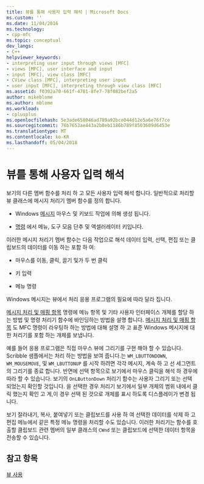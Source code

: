 ```yaml
---
title: 뷰를 통해 사용자 입력 해석 | Microsoft Docs
ms.custom: ''
ms.date: 11/04/2016
ms.technology:
- cpp-mfc
ms.topic: conceptual
dev_langs:
- C++
helpviewer_keywords:
- interpreting user input through views [MFC]
- views [MFC], user interface and input
- input [MFC], view class [MFC]
- CView class [MFC], interpreting user input
- user input [MFC], interpreting through view class [MFC]
ms.assetid: f0302a70-661f-4781-8fe7-78f082bef2a5
author: mikeblome
ms.author: mblome
ms.workload:
- cplusplus
ms.openlocfilehash: 5e3ade658046ad789a92bce044d12e5a6e76f7ce
ms.sourcegitcommit: 76b7653ae443a2b8eb1186b789f8503609d6453e
ms.translationtype: MT
ms.contentlocale: ko-KR
ms.lasthandoff: 05/04/2018
---
```

# <a name="interpreting-user-input-through-a-view"></a>뷰를 통해 사용자 입력 해석
보기의 다른 멤버 함수를 처리 하 고 모든 사용자 입력 해석 합니다. 일반적으로 처리할 뷰 클래스에 메시지 처리기 멤버 함수를 정의 합니다.  
  
-   Windows [메시지](../mfc/messages.md) 마우스 및 키보드 작업에 의해 생성 됩니다.  
  
-   [명령](../mfc/user-interface-objects-and-command-ids.md) 에서 메뉴, 도구 모음 단추 및 액셀러레이터 키입니다.  
  
 이러한 메시지 처리기 멤버 함수는 다음 작업으로 해석 데이터 입력, 선택, 편집 또는 클립보드의 데이터를 이동 하는 포함 하 여:  
  
-   마우스를 이동, 클릭, 끌기 및가 두 번 클릭  
  
-   키 입력  
  
-   메뉴 명령  
  
 Windows 메시지는 뷰에서 처리 응용 프로그램의 필요에 따라 달라 집니다.  
  
 [메시지 처리 및 매핑 항목](../mfc/message-handling-and-mapping.md) 명령에 메뉴 항목 및 기타 사용자 인터페이스 개체를 할당 하는 방법 및 명령 처리기 함수에 바인딩하는 방법을 설명 합니다. [메시지 처리 및 매핑 항목](../mfc/message-handling-and-mapping.md) 도 MFC 명령이 라우팅하 하는 방법에 대해 설명 하 고 표준 Windows 메시지에 대 한 처리기를 포함 하는 개체를 보냅니다.  
  
 예를 들어 응용 프로그램은 직접 마우스 뷰에 그리기를 구현 해야 할 수 있습니다. Scribble 샘플에서는 처리 하는 방법을 보여 줍니다.는 `WM_LBUTTONDOWN`, `WM_MOUSEMOVE`, 및 `WM_LBUTTONUP` 를 시작 하려면 각각 메시지, 계속 하 고 선 세그먼트의 그리기를 종료 합니다. 반면에 선택 항목으로 보기에서 마우스 클릭을 해석 하 경우에 따라 할 수 있습니다. 보기의 `OnLButtonDown` 처리기 함수는 사용자 그리기 또는 선택 되었는지 확인할 것입니다. 을 선택한 경우 처리기 보기에서 일부 개체의 범위 내에서 클릭 했는지 확인 고 게,이 경우 선택 된 것으로 개체를 표시 하도록 디스플레이가 변경 됩니다.  
  
 보기 잘라내기, 복사, 붙여넣기 또는 클립보드를 사용 하 여 선택한 데이터를 삭제 하 고 편집 메뉴에서 같은 특정 메뉴 명령을 처리할 수도 있습니다. 이러한 처리기는 함수를 호출할 클립보드 관련 멤버의 일부 클래스의 `CWnd` 또는 클립보드에 선택한 데이터 항목을 전송할 수 있습니다.  
  
## <a name="see-also"></a>참고 항목  
 [뷰 사용](../mfc/using-views.md)

